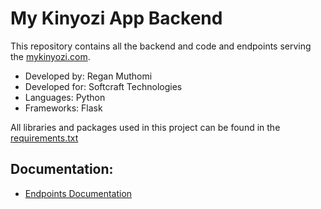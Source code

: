 # My Kinyozi App Backend
This repository contains all the backend and code and endpoints
serving the [mykinyozi.com](https://mykinyozi.com).

* Developed by: Regan Muthomi
* Developed for: Softcraft Technologies
* Languages: Python
* Frameworks: Flask

All libraries and packages used in this project can be found in the
[requirements.txt](https://github.com/regan-mu/my-kinyozi-server/blob/main/requirements.txt)

## Documentation:
* [Endpoints Documentation](https://documenter.getpostman.com/view/16329331/2sA2r9WNg8)